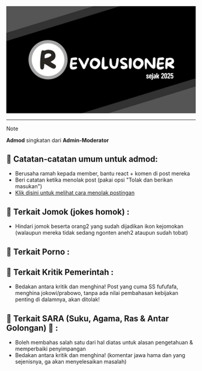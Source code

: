 <img src="../img/sampul-grup.jpg" width=600 alt="Sampul Grup">

<hr>

> [!NOTE]
> **Admod** singkatan dari **Admin-Moderator**

## 📌 Catatan-catatan umum untuk admod:
- Berusaha ramah kepada member, bantu react + komen di post mereka
- Beri catatan ketika menolak post (pakai opsi "Tolak dan berikan masukan")
- [Klik disini untuk melihat cara menolak postingan](img/cara-tolak-post.jpeg)

## 📌 Terkait Jomok (jokes homok) :
- Hindari jomok beserta orang2 yang sudah dijadikan ikon kejomokan (walaupun mereka tidak sedang ngonten aneh2 ataupun sudah tobat)

## 📌 Terkait Porno :

## 📌 Terkait Kritik Pemerintah :
- Bedakan antara kritik dan menghina! Post yang cuma SS fufufafa, menghina jokowi/prabowo, tanpa ada nilai pembahasan kebijakan penting di dalamnya, akan ditolak!

## 📌 Terkait SARA (Suku, Agama, Ras & Antar Golongan) 📌 :
- Boleh membahas salah satu dari hal diatas untuk alasan pengetahuan & memperbaiki penyimpangan
- Bedakan antara kritik dan menghina! (komentar jawa hama dan yang sejenisnya, ga akan menyelesaikan masalah)
